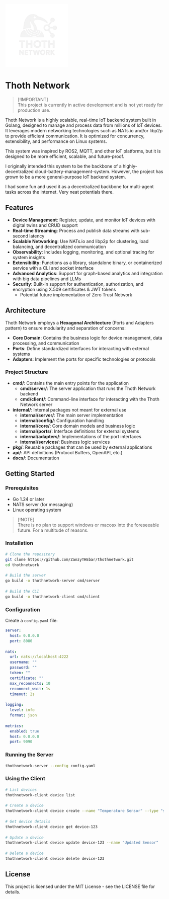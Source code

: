 <!-- ![Thoth Network Logo](/docs/thothnetwork.png) -->
<img src="/docs/thothnetwork.png" alt="Thoth Network Logo" width="200" height="200"></img>

# Thoth Network

> [!IMPORTANT]\
> This project is currently in active development and is not yet ready for production use.

Thoth Network is a highly scalable, real-time IoT backend system built in Golang, designed to manage and process data from millions of IoT devices. It leverages modern networking technologies such as NATs.io and/or libp2p to provide efficient communication. It is optimized for concurrency, extensibility, and performance on Linux systems.

This system was inspired by ROS2, MQTT, and other IoT platforms, but it is designed to be more efficient, scalable, and future-proof.

I originally intended this system to be the backbone of a highly-decentralized cloud-battery-management-system. However, the project has grown to be a more general-purpose IoT backend system.

I had some fun and used it as a decentralized backbone for multi-agent tasks across the internet. Very neat potentials there.

## Features

- **Device Management**: Register, update, and monitor IoT devices with digital twins and CRUD support
- **Real-time Streaming**: Process and publish data streams with sub-second latency
- **Scalable Networking**: Use NATs.io and libp2p for clustering, load balancing, and decentralized communication
- **Observability**: Includes logging, monitoring, and optional tracing for system insights
- **Extensibility**: Functions as a library, standalone binary, or containerized service with a CLI and socket interface
- **Advanced Analytics**: Support for graph-based analytics and integration with big data pipelines and LLMs
- **Security**: Built-in support for authentication, authorization, and encryption using X.509 certificates & JWT tokens
  - Potential future implementation of Zero Trust Network

## Architecture

Thoth Network employs a **Hexagonal Architecture** (Ports and Adapters pattern) to ensure modularity and separation of concerns:

- **Core Domain**: Contains the business logic for device management, data processing, and communication
- **Ports**: Define standardized interfaces for interacting with external systems
- **Adapters**: Implement the ports for specific technologies or protocols

### Project Structure

- **cmd/**: Contains the main entry points for the application
  - **cmd/server/**: The server application that runs the Thoth Network backend
  - **cmd/client/**: Command-line interface for interacting with the Thoth Network server
- **internal/**: Internal packages not meant for external use
  - **internal/server/**: The main server implementation
  - **internal/config/**: Configuration handling
  - **internal/core/**: Core domain models and business logic
  - **internal/ports/**: Interface definitions for external systems
  - **internal/adapters/**: Implementations of the port interfaces
  - **internal/services/**: Business logic services
- **pkg/**: Reusable packages that can be used by external applications
- **api/**: API definitions (Protocol Buffers, OpenAPI, etc.)
- **docs/**: Documentation

## Getting Started

### Prerequisites

- Go 1.24 or later
- NATS server (for messaging)
- Linux operating system

> [!NOTE]\
> There is no plan to support windows or macosx into the foreseeable future.
> For a multitude of reasons.

### Installation

```bash
# Clone the repository
git clone https://github.com/ZanzyTHEbar/thothnetwork.git
cd thothnetwork

# Build the server
go build -o thothnetwork-server cmd/server

# Build the CLI
go build -o thothnetwork-client cmd/client
```

### Configuration

Create a `config.yaml` file:

```yaml
server:
  host: 0.0.0.0
  port: 8080

nats:
  url: nats://localhost:4222
  username: ""
  password: ""
  token: ""
  certificate: ""
  max_reconnects: 10
  reconnect_wait: 1s
  timeout: 2s

logging:
  level: info
  format: json

metrics:
  enabled: true
  host: 0.0.0.0
  port: 9090
```

### Running the Server

```bash
thothnetwork-server --config config.yaml
```

### Using the Client

```bash
# List devices
thothnetwork-client device list

# Create a device
thothnetwork-client device create --name "Temperature Sensor" --type "sensor" --metadata '{"location":"room-1"}'

# Get device details
thothnetwork-client device get device-123

# Update a device
thothnetwork-client device update device-123 --name "Updated Sensor"

# Delete a device
thothnetwork-client device delete device-123
```

## License

This project is licensed under the MIT License - see the LICENSE file for details.
